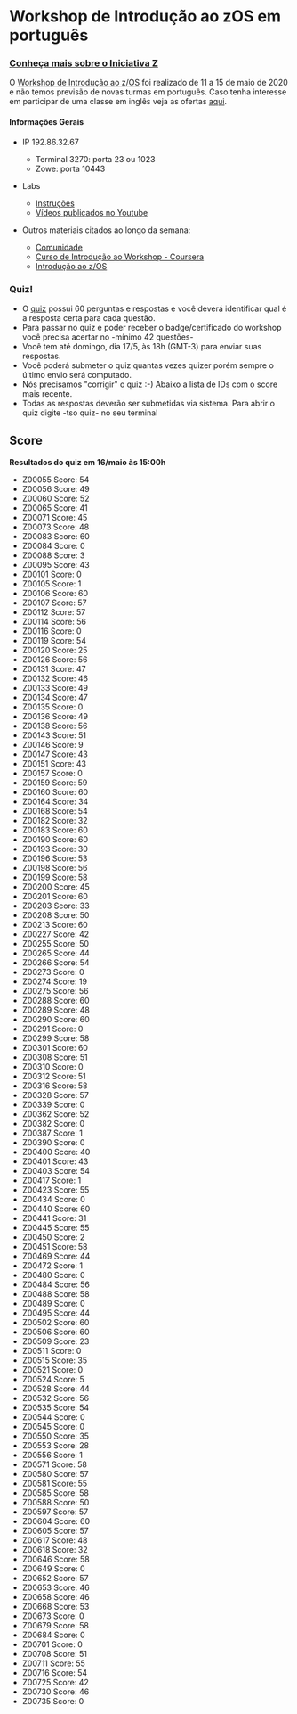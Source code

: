# Workshop de Introdução ao zOS em português

### [Conheça mais sobre o Iniciativa Z](http://ibm.biz/iniciativaz)

O [Workshop de Introdução ao z/OS](https://www.meetup.com/iniciativaz/events/270049483/) foi realizado de 11 a 15 de maio de 2020 e não temos previsão de novas turmas em português. Caso tenha interesse em participar de uma classe em inglês veja as ofertas [aqui](http://ibm.biz/zOSclass). 

#### Informações Gerais

- IP 192.86.32.67
  - Terminal 3270: porta 23 ou 1023
  - Zowe: porta 10443

- Labs
  - [Instruções](http://dtsc.dfw.ibm.com/MVSDS/'HTTPD2.APPS.ZOSCLASS.PDF(ZLABS)')
  - [Vídeos publicados no Youtube](https://www.youtube.com/playlist?list=PLt8B29DbbvgvZTpxEOEdQZ_Nq2A4nFifl)

- Outros materiais citados ao longo da semana: 
  - [Comunidade](https://www.ibm.com/community/z/talent)
  - [Curso de Introdução ao Workshop - Coursera](https://www.coursera.org/promo/ibm-z-promo?utm_source=IBM&utm_medium=institutions&utm_campaign=PcertZ)
  - [Introdução ao z/OS](http://ibm.biz/zosintro)

### Quiz!

- O [quiz](http://dtsc.dfw.ibm.com/MVSDS/'HTTPD2.APPS.ZOSCLASS.PDF(QUIZ)') possui 60 perguntas e respostas e você deverá identificar qual é a resposta certa para cada questão.
-  Para passar no quiz e poder receber o badge/certificado do workshop você precisa acertar no -mínimo 42 questões-
- Você tem até domingo, dia 17/5, às 18h (GMT-3) para enviar suas respostas.
- Você poderá submeter o quiz quantas vezes quizer porém sempre o último envio será computado.
- Nós precisamos "corrigir" o quiz :-) Abaixo a lista de IDs com o score mais recente.
- Todas as respostas deverão ser submetidas via sistema. Para abrir o quiz digite -tso quiz- no seu terminal

## Score
**Resultados do quiz em 16/maio às 15:00h**

* Z00055 Score: 54
* Z00056 Score: 49
* Z00060 Score: 52
* Z00065 Score: 41
* Z00071 Score: 45
* Z00073 Score: 48
* Z00083 Score: 60
* Z00084 Score: 0
* Z00088 Score: 3
* Z00095 Score: 43
* Z00101 Score: 0
* Z00105 Score: 1
* Z00106 Score: 60
* Z00107 Score: 57
* Z00112 Score: 57
* Z00114 Score: 56
* Z00116 Score: 0
* Z00119 Score: 54
* Z00120 Score: 25
* Z00126 Score: 56
* Z00131 Score: 47
* Z00132 Score: 46
* Z00133 Score: 49
* Z00134 Score: 47
* Z00135 Score: 0
* Z00136 Score: 49
* Z00138 Score: 56
* Z00143 Score: 51
* Z00146 Score: 9
* Z00147 Score: 43
* Z00151 Score: 43
* Z00157 Score: 0
* Z00159 Score: 59
* Z00160 Score: 60
* Z00164 Score: 34
* Z00168 Score: 54
* Z00182 Score: 32
* Z00183 Score: 60
* Z00190 Score: 60
* Z00193 Score: 30
* Z00196 Score: 53
* Z00198 Score: 56
* Z00199 Score: 58
* Z00200 Score: 45
* Z00201 Score: 60
* Z00203 Score: 33
* Z00208 Score: 50
* Z00213 Score: 60
* Z00227 Score: 42
* Z00255 Score: 50
* Z00265 Score: 44
* Z00266 Score: 54
* Z00273 Score: 0
* Z00274 Score: 19
* Z00275 Score: 56
* Z00288 Score: 60
* Z00289 Score: 48
* Z00290 Score: 60
* Z00291 Score: 0
* Z00299 Score: 58
* Z00301 Score: 60
* Z00308 Score: 51
* Z00310 Score: 0
* Z00312 Score: 51
* Z00316 Score: 58
* Z00328 Score: 57
* Z00339 Score: 0
* Z00362 Score: 52
* Z00382 Score: 0
* Z00387 Score: 1
* Z00390 Score: 0
* Z00400 Score: 40
* Z00401 Score: 43
* Z00403 Score: 54
* Z00417 Score: 1
* Z00423 Score: 55
* Z00434 Score: 0
* Z00440 Score: 60
* Z00441 Score: 31
* Z00445 Score: 55
* Z00450 Score: 2
* Z00451 Score: 58
* Z00469 Score: 44
* Z00472 Score: 1
* Z00480 Score: 0
* Z00484 Score: 56
* Z00488 Score: 58
* Z00489 Score: 0
* Z00495 Score: 44
* Z00502 Score: 60
* Z00506 Score: 60
* Z00509 Score: 23
* Z00511 Score: 0
* Z00515 Score: 35
* Z00521 Score: 0
* Z00524 Score: 5
* Z00528 Score: 44
* Z00532 Score: 56
* Z00535 Score: 54
* Z00544 Score: 0
* Z00545 Score: 0
* Z00550 Score: 35
* Z00553 Score: 28
* Z00556 Score: 1
* Z00571 Score: 58
* Z00580 Score: 57
* Z00581 Score: 55
* Z00585 Score: 58
* Z00588 Score: 50
* Z00597 Score: 57
* Z00604 Score: 60
* Z00605 Score: 57
* Z00617 Score: 48
* Z00618 Score: 32
* Z00646 Score: 58
* Z00649 Score: 0
* Z00652 Score: 57
* Z00653 Score: 46
* Z00658 Score: 46
* Z00668 Score: 53
* Z00673 Score: 0
* Z00679 Score: 58
* Z00684 Score: 0
* Z00701 Score: 0
* Z00708 Score: 51
* Z00711 Score: 55
* Z00716 Score: 54
* Z00725 Score: 42
* Z00730 Score: 46
* Z00735 Score: 0